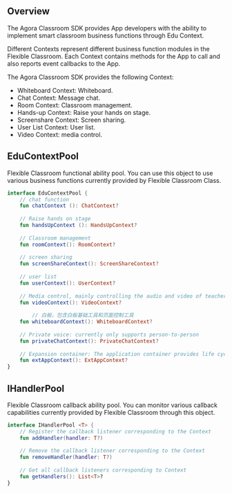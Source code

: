 ## Overview

The Agora Classroom SDK provides App developers with the ability to implement smart classroom business functions through Edu Context.

Different Contexts represent different business function modules in the  Flexible Classroom. Each Context contains methods for the App to call and also reports event callbacks to the App.

The Agora Classroom SDK provides the following Context:

- Whiteboard Context: Whiteboard.
- Chat Context: Message chat.
- Room Context: Classroom management.
- Hands-up Context: Raise your hands on stage.
- Screenshare Context: Screen sharing.
- User List Context: User list.
- Video Context: media control.

## EduContextPool

 Flexible Classroom functional ability pool. You can use this object to use various business functions currently provided by Flexible Classroom Class.

```kotlin
interface EduContextPool {
    // chat function
    fun chatContext (): ChatContext?
 
    // Raise hands on stage
    fun handsUpContext (): HandsUpContext?
 
    // Classroom management
    fun roomContext(): RoomContext?
 
    // screen sharing
    fun screenShareContext(): ScreenShareContext?
 
    // user list
    fun userContext(): UserContext?
 
    // Media control, mainly controlling the audio and video of teachers and students in one-to-one, as well as the audio and video of teachers in small and large classes
    fun videoContext(): VideoContext?
 
        // 白板，包含白板基础工具和页面控制工具
    fun whiteboardContext(): WhiteboardContext?
 
    // Private voice: currently only supports person-to-person
    fun privateChatContext(): PrivateChatContext?
 
    // Expansion container: The application container provides life cycle, expansion
    fun extAppContext(): ExtAppContext?
}
```

## IHandlerPool

 Flexible Classroom callback ability pool. You can monitor various callback capabilities currently provided by  Flexible Classroom through this object.

```kotlin
interface IHandlerPool <T> {
    // Register the callback listener corresponding to the Context
    fun addHandler(handler: T?)
     
    // Remove the callback listener corresponding to the Context
    fun removeHandler(handler: T?)
 
    // Get all callback listeners corresponding to Context
    fun getHandlers(): List<T>?
}
```
